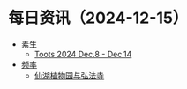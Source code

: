 ﻿# 每日资讯（2024-12-15）

- [素生](http://z.arlmy.me/atom.xml)
  - [Toots 2024 Dec.8 - Dec.14](http://z.arlmy.me/posts/MastodonArchives/2024/MastodonTootsArchives_20241214/)
- [频率](https://pinlyu.com/atom.xml)
  - [仙湖植物园与弘法寺](https://pinlyu.com/posts/92/)
